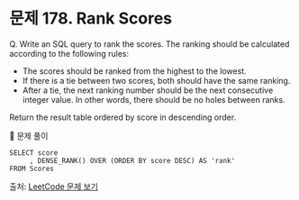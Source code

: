 # 문제 178. Rank Scores

Q. Write an SQL query to rank the scores. The ranking should be calculated according to the following rules:

- The scores should be ranked from the highest to the lowest. <br>
- If there is a tie between two scores, both should have the same ranking. <br>
- After a tie, the next ranking number should be the next consecutive integer value. In other words, there should be no holes between ranks.

Return the result table ordered by score in descending order.

🔑 문제 풀이
```mysql
SELECT score
     , DENSE_RANK() OVER (ORDER BY score DESC) AS 'rank'
FROM Scores
```

출처: [LeetCode 문제 보기](https://leetcode.com/problems/rank-scores/description/)

